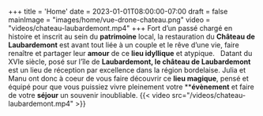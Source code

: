 +++
title = 'Home'
date = 2023-01-01T08:00:00-07:00
draft = false
mainImage = "images/home/vue-drone-chateau.png"
video = "videos/chateau-laubardemont.mp4"
+++
Fort d’un passé chargé en histoire et inscrit au sein du **patrimoine** local, la restauration du **Château de Laubardemont** est avant tout liée à un couple et le rêve d’une vie, faire renaître et partager leur **amour** de ce **lieu idyllique** et atypique.
&nbsp;
Datant du XVIe siècle, posé sur l’île de **Laubardemont, le château de Laubardemont** est un lieu de réception  par excellence dans la région bordelaise.
Julia et Manu ont donc à coeur de vous faire découvrir ce **lieu magique**, pensé et équipé pour que vous puissiez vivre pleinement votre ****évènement** et faire de votre **séjour** un souvenir inoubliable.
{{< video src="/videos/chateau-laubardemont.mp4" >}}